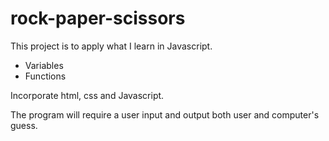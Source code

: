# rock-paper-scissors

This project is to apply what I learn in Javascript.
- Variables
- Functions

Incorporate html, css and Javascript.

The program will require a user input and output both user and computer's guess.

